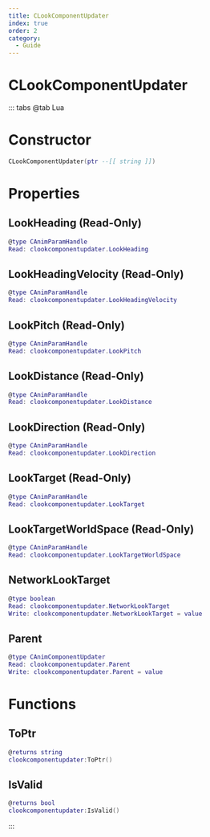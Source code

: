 ```yaml
---
title: CLookComponentUpdater
index: true
order: 2
category:
  - Guide
---
```


# CLookComponentUpdater

::: tabs
@tab Lua
# Constructor
```lua
CLookComponentUpdater(ptr --[[ string ]])
```
# Properties
## LookHeading (Read-Only)
```lua
@type CAnimParamHandle
Read: clookcomponentupdater.LookHeading
```
## LookHeadingVelocity (Read-Only)
```lua
@type CAnimParamHandle
Read: clookcomponentupdater.LookHeadingVelocity
```
## LookPitch (Read-Only)
```lua
@type CAnimParamHandle
Read: clookcomponentupdater.LookPitch
```
## LookDistance (Read-Only)
```lua
@type CAnimParamHandle
Read: clookcomponentupdater.LookDistance
```
## LookDirection (Read-Only)
```lua
@type CAnimParamHandle
Read: clookcomponentupdater.LookDirection
```
## LookTarget (Read-Only)
```lua
@type CAnimParamHandle
Read: clookcomponentupdater.LookTarget
```
## LookTargetWorldSpace (Read-Only)
```lua
@type CAnimParamHandle
Read: clookcomponentupdater.LookTargetWorldSpace
```
## NetworkLookTarget 
```lua
@type boolean
Read: clookcomponentupdater.NetworkLookTarget
Write: clookcomponentupdater.NetworkLookTarget = value
```
## Parent 
```lua
@type CAnimComponentUpdater
Read: clookcomponentupdater.Parent
Write: clookcomponentupdater.Parent = value
```
# Functions
## ToPtr
```lua
@returns string
clookcomponentupdater:ToPtr()
```
## IsValid
```lua
@returns bool
clookcomponentupdater:IsValid()
```

:::